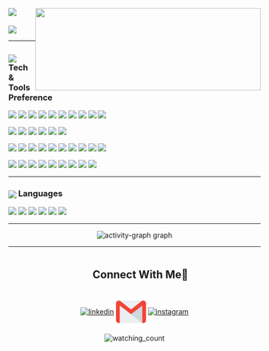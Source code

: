 
![](https://github-readme-stats.vercel.app/api/top-langs/?username=Anuragtk117&layout=compact&theme=vision-friendly-dark)
<img align="right" height="165em" width="450" src="https://github-readme-streak-stats.herokuapp.com/?user=Anuragtk117&theme=dark"  />



<img align="center" height="165em" src="https://github-profile-trophy.vercel.app/?username=Anuragtk117&theme=radical&no-frame=false&no-bg=false&margin-w=4"  />



---


  ### <img src="https://media2.giphy.com/media/QssGEmpkyEOhBCb7e1/giphy.gif?cid=ecf05e47a0n3gi1bfqntqmob8g9aid1oyj2wr3ds3mg700bl&rid=giphy.gif" width ="25" align="center">   Tech & Tools Preference

<img src="http://img.shields.io/badge/-Flutter-4285F4?style=flat&logo=flutter&logoColor=white" height="25"> <img src="https://img.shields.io/badge/-Node.js-black?style=flat&logo=Node.js&logoColor=green" height="25">
<img src="http://img.shields.io/badge/-Django-green?style=flat&logo=django&logoColor=white" height="25">
<img src="https://img.shields.io/badge/-Flask-white?style=flat&logo=Flask&logoColor=blue" height="25">
<img src="https://img.shields.io/badge/-React.js-000000?style=flat&logo=react&logoColor=00c8ff" height="25">
<img src="https://img.shields.io/badge/-Android-white?style=flat&logo=android&logoColor=darkgreen" height="25">
<img src = "https://img.shields.io/badge/-HTML5-E34F26?style=flat&logo=html5&logoColor=white" height="25">
<img src = "https://img.shields.io/badge/-CSS3-1572B6?style=flat&logo=css3&logoColor=white" height="25">
<img src="https://img.shields.io/badge/-Bootstrap-563D7C?style=flat&logo=bootstrap&logoColor=white" height="25">
<img src="https://img.shields.io/badge/-TailWind CSS-white?style=flat&logo=tailwindcss&logoColor=blue" height="25">

<img src="https://img.shields.io/badge/-MongoDB-4DB33D?style=flat&logo=mongodb&logoColor=FFFFFF" height="25"> <img src="https://img.shields.io/badge/-MySQL-F29111?style=flat&logo=mysql&logoColor=white" height="25"> 
<img src="https://img.shields.io/badge/-Postgresql-white?style=flat&logo=postgresql&logoColor=blue" height="25"> 
<img src="https://img.shields.io/badge/-Firebase-FFA611?style=flat&logo=firebase&logoColor=FFFFFF" height="25">
<img src="https://img.shields.io/badge/-Hive-blue?style=flat&logo=hive&logoColor=FFFFFF" height="25">
<img src="https://img.shields.io/badge/-SQLite-light green?style=flat&logo=SQLite&logoColor=FFFFFF" height="25">

<img src="http://img.shields.io/badge/-Mongoose-green?style=flat&logo=mongoose&logoColor=FFFFFF" height="25"> <img src="https://img.shields.io/badge/-Sequelize-blue?style=flat&logo=sequelize&logoColor=FFFFFF" height="25">
<img src="https://img.shields.io/badge/-Arduino-4DB33D?style=flat&logo=Arduino&logoColor=white" height="25">
<img src="https://img.shields.io/badge/-Express.js-black?style=flat&logo=express&logoColor=white" height="25">
<img src="https://img.shields.io/badge/-Redis-F1502F?style=flat&logo=redis&logoColor=FFFFFF" height="25">
<img src="https://img.shields.io/badge/-Docker-blue?style=flat&logo=docker&logoColor=white" height="25"> 
<img src="http://img.shields.io/badge/-Git-F1502F?style=flat&logo=git&logoColor=FFFFFF" height="25">
<img src="https://img.shields.io/badge/-Webpack-white?style=flat&logo=webpack&logoColor=blue" height="25">
<img src="http://img.shields.io/badge/-Figma-F1502F?style=flat&logo=figma&logoColor=FFFFFF" height="25">
<img src="http://img.shields.io/badge/-Nginx-light green?style=flat&logo=nginx&logoColor=FFFFFF" height="25">

<img src="http://img.shields.io/badge/-Socket.IO-white?style=flat&logo=socket.io&logoColor=black" height="25"> <img src="https://img.shields.io/badge/-WebSocket-red?style=flat&logo=socket&logoColor=FFFFFF" height="25">
<img src="http://img.shields.io/badge/-Vite-%23646CFF?style=flat&logo=vite&logoColor=white" height="25">
<img src="http://img.shields.io/badge/-Postman-orange?style=flat&logo=postman&logoColor=white" height="25">
<img src="http://img.shields.io/badge/-Nodemon-green?style=flat&logo=nodemon&logoColor=grey" height="25">
<img src="http://img.shields.io/badge/-NPM-red?style=flat&logo=npm&logoColor=white" height="25">
<img src="http://img.shields.io/badge/-JWT-black?style=flat&logo=JSON%20web%20tokens&logoColor=white" height="25">
<img src = "https://img.shields.io/badge/-Snyk-1572B6?style=flat&logo=snyk&logoColor=white" height="25">
<img src = "https://img.shields.io/badge/-PM2-white?style=flat&logo=pm2&logoColor=black" height="25">




---


 ### <img src="https://media2.giphy.com/media/QssGEmpkyEOhBCb7e1/giphy.gif?cid=ecf05e47a0n3gi1bfqntqmob8g9aid1oyj2wr3ds3mg700bl&rid=giphy.gif" width ="25" align="center">   Languages

<img src="http://img.shields.io/badge/-Python-yellow?style=flat&logo=python&logoColor=blue" height="25"> <img src="http://img.shields.io/badge/-Dart-blue?style=flat&logo=dart&logoColor=white" height="25">
<img src="https://img.shields.io/badge/-JavaScript-eed718?style=flat&logo=javascript&logoColor=ffffff" height="25">
<img src="http://img.shields.io/badge/-Kotlin-red?style=flat&logo=kotlin&logoColor=white" height="25">
<img src="http://img.shields.io/badge/-C-green?style=flat&logo=c&logoColor=white" height="25">
<img src="http://img.shields.io/badge/-C++-blue?style=flat&logo=cplusplus&logoColor=white" height="25">

---

  <p align="center"><img src="https://github-readme-activity-graph.vercel.app/graph?username=Anuragtk117&radius=8&theme=github-dark&area=true&order=5&hide_title=false&hide_border=true" height="288" alt="activity-graph graph" /></p>

---

<div id="user-content-toc">
  <ul align="center">
    <summary><h2 style="display: inline-block">Connect With Me🤝</h2></summary>
  </ul>
</div>

<!--icons and links-->
<p align="center">
<a href="https://www.linkedin.com/in/anurag-t-k-265948230/" target="blank"><img align="center" src="https://user-images.githubusercontent.com/88904952/234979284-68c11d7f-1acc-4f0c-ac78-044e1037d7b0.png" alt="linkedin" height="50" width="50" /></a>
<a href="mailto:anuragtk117@gmail.com" target="blank"><img align="center" src="https://github.com/SatYu26/SatYu26/blob/master/Assets/Gmail.svg" alt="gmail" height="60" width="60" /></a> 
<a href="https://github.com/Anuragtk117/" target="blank"><img align="center" src="https://user-images.githubusercontent.com/88904952/234981169-2dd1e58f-4b7e-468c-8213-034ba62156c3.png" alt="instagram" height="50" width="50" /></a>

<p align="center"><img src="https://komarev.com/ghpvc/?username=Anuragtk117&color=brightgreen" alt="watching_count" height="30" /></p>

  
</p>



